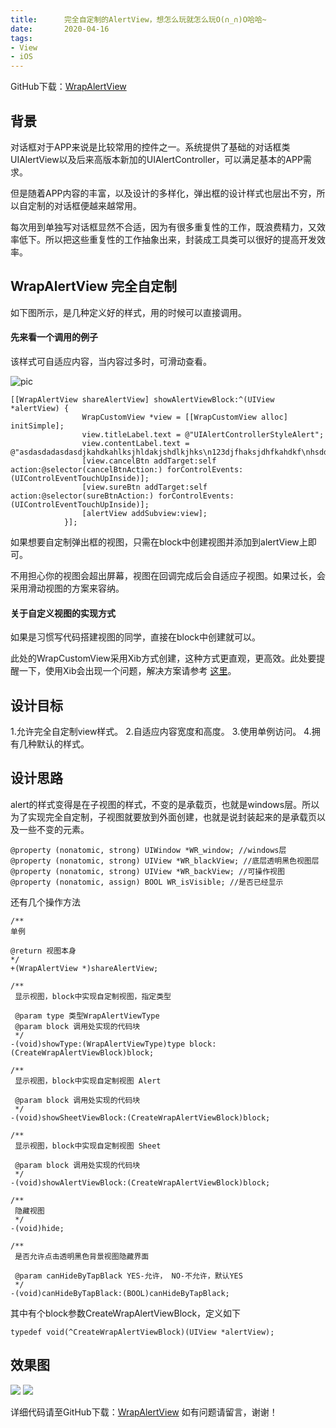 ```yaml
---
title:      完全自定制的AlertView，想怎么玩就怎么玩O(∩_∩)O哈哈~
date:       2020-04-16
tags:
- View
- iOS
--- 
```


GitHub下载：[WrapAlertView](https://github.com/BuddyLiu/WrapAlertView)

## 背景
对话框对于APP来说是比较常用的控件之一。系统提供了基础的对话框类UIAlertView以及后来高版本新加的UIAlertController，可以满足基本的APP需求。

但是随着APP内容的丰富，以及设计的多样化，弹出框的设计样式也层出不穷，所以自定制的对话框便越来越常用。

每次用到单独写对话框显然不合适，因为有很多重复性的工作，既浪费精力，又效率低下。所以把这些重复性的工作抽象出来，封装成工具类可以很好的提高开发效率。

## WrapAlertView 完全自定制
如下图所示，是几种定义好的样式，用的时候可以直接调用。

#### 先来看一个调用的例子

该样式可自适应内容，当内容过多时，可滑动查看。

![pic](https://BuddyLiu.github.com/docs/img/3061217-fb84aba3b482b275.PNG)

    [[WrapAlertView shareAlertView] showAlertViewBlock:^(UIView *alertView) {
                    WrapCustomView *view = [[WrapCustomView alloc] initSimple];
                    view.titleLabel.text = @"UIAlertControllerStyleAlert";
                    view.contentLabel.text = @"asdasdadasdasdjkahdkahlksjhldakjshdlkjhks\n123djfhaksjdhfkahdkf\nhsddasdadasdasdjk456ahsdadasdasdjkahdkahlksjhldakjshdlkjhks\n123djfhaksjdhfkahdkf\nhsddasdadasdasdjk456ahsdadasdasdjkahdkahlksjhldakjshdlkjhks\n123djfhaksjdhfkahdkf\nhsddasdadasdasdjk456ahsdadasdasdjkahdkahlksjhldakjshdlkjhks\n123djfhaksjdhfkahdkf\nhsddasdadasdasdjk456ahsdadasdasdjkahdkahlksjhldakjshdlkjhks\n123djfhaksjdhfkahdkf\nhsddasdadasdasdjk456ahsdadasdasdjkahdkahlksjhldakjshdlkjhks\n123djfhaksjdhfkahdkf\nhsddasdadasdasdjk456ah\ndkahlksjhldakjshdlkjhksdjfhaksjd\nhfkahdkfhsddasdadasdasdjka\nhdkahlksjhldakjshdlkjhksdjfhaksjdhfkahdkfhsddasdadasdasdjkahdkahlksjhldakjshdlkjhksdjfhaksjdhfkahdkfhsddasdadasdasdjkahdkahlksjhldakjshdlkjhksdjfhaksjdhfkahdkfhsd000";
                    [view.cancelBtn addTarget:self action:@selector(cancelBtnAction:) forControlEvents:(UIControlEventTouchUpInside)];
                    [view.sureBtn addTarget:self action:@selector(sureBtnAction:) forControlEvents:(UIControlEventTouchUpInside)];
                    [alertView addSubview:view];
                }];
如果想要自定制弹出框的视图，只需在block中创建视图并添加到alertView上即可。

不用担心你的视图会超出屏幕，视图在回调完成后会自适应子视图。如果过长，会采用滑动视图的方案来容纳。

#### 关于自定义视图的实现方式

如果是习惯写代码搭建视图的同学，直接在block中创建就可以。

此处的WrapCustomView采用Xib方式创建，这种方式更直观，更高效。此处要提醒一下，使用Xib会出现一个问题，解决方案请参考 [这里](https://www.jianshu.com/p/36fe429757d3)。

## 设计目标

1.允许完全自定制view样式。
2.自适应内容宽度和高度。
3.使用单例访问。
4.拥有几种默认的样式。

## 设计思路
alert的样式变得是在子视图的样式，不变的是承载页，也就是windows层。所以为了实现完全自定制，子视图就要放到外面创建，也就是说封装起来的是承载页以及一些不变的元素。

    @property (nonatomic, strong) UIWindow *WR_window; //windows层
    @property (nonatomic, strong) UIView *WR_blackView; //底层透明黑色视图层
    @property (nonatomic, strong) UIView *WR_backView; //可操作视图
    @property (nonatomic, assign) BOOL WR_isVisible; //是否已经显示

还有几个操作方法

    /**
    单例

    @return 视图本身
    */
    +(WrapAlertView *)shareAlertView;
    
    /**
     显示视图，block中实现自定制视图，指定类型
    
     @param type 类型WrapAlertViewType
     @param block 调用处实现的代码块
     */
    -(void)showType:(WrapAlertViewType)type block:(CreateWrapAlertViewBlock)block;
    
    /**
     显示视图，block中实现自定制视图 Alert
    
     @param block 调用处实现的代码块
     */
    -(void)showSheetViewBlock:(CreateWrapAlertViewBlock)block;
    
    /**
     显示视图，block中实现自定制视图 Sheet
     
     @param block 调用处实现的代码块
     */
    -(void)showAlertViewBlock:(CreateWrapAlertViewBlock)block;
    
    /**
     隐藏视图
     */
    -(void)hide;
    
    /**
     是否允许点击透明黑色背景视图隐藏界面
    
     @param canHideByTapBlack YES-允许， NO-不允许，默认YES
     */
    -(void)canHideByTapBlack:(BOOL)canHideByTapBlack;


其中有个block参数CreateWrapAlertViewBlock，定义如下

    typedef void(^CreateWrapAlertViewBlock)(UIView *alertView);

## 效果图
![](https://BuddyLiu.github.com/docs/img/3061217-93ed88a1fedb0453.PNG)
![](https://BuddyLiu.github.com/docs/img/3061217-b9c51e3df9ed082b.jpeg)

详细代码请至GitHub下载：[WrapAlertView](https://github.com/BuddyLiu/WrapAlertView)
如有问题请留言，谢谢！
